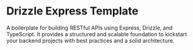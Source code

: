 # Drizzle Express Template

A boilerplate for building RESTful APIs using Express, Drizzle, and TypeScript. It provides a structured and scalable foundation to kickstart your backend projects with best practices and a solid architecture.

